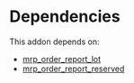 # Dependencies

This addon depends on:

- [mrp_order_report_lot](../../../../odoo-bringout-oca-manufacture-reporting-mrp_order_report_lot)
- [mrp_order_report_reserved](../../../../odoo-bringout-oca-manufacture-reporting-mrp_order_report_reserved)

